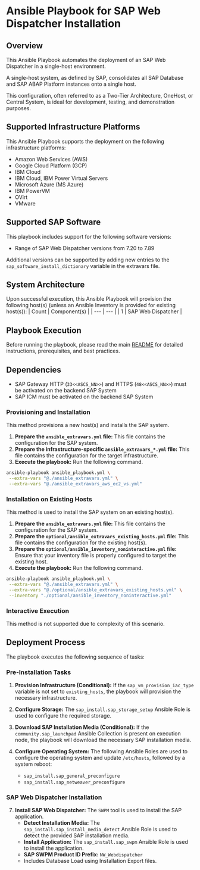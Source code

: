 # Ansible Playbook for SAP Web Dispatcher Installation

## Overview
This Ansible Playbook automates the deployment of an SAP Web Dispatcher in a single-host environment.  

A single-host system, as defined by SAP, consolidates all SAP Database and SAP ABAP Platform instances onto a single host.  

This configuration, often referred to as a Two-Tier Architecture, OneHost, or Central System, is ideal for development, testing, and demonstration purposes.


## Supported Infrastructure Platforms
This Ansible Playbook supports the deployment on the following infrastructure platforms:

- Amazon Web Services (AWS)
- Google Cloud Platform (GCP)
- IBM Cloud
- IBM Cloud, IBM Power Virtual Servers
- Microsoft Azure (MS Azure)
- IBM PowerVM
- OVirt
- VMware


## Supported SAP Software
This playbook includes support for the following software versions:
- Range of SAP Web Dispatcher versions from 7.20 to 7.89

Additional versions can be supported by adding new entries to the `sap_software_install_dictionary` variable in the extravars file.


## System Architecture
Upon successful execution, this Ansible Playbook will provision the following host(s) (unless an Ansible Inventory is provided for existing host(s)):
| Count | Component(s) |
| --- | --- |
| 1 | SAP Web Dispatcher |


## Playbook Execution
Before running the playbook, please read the main [README](https://github.com/sap-linuxlab/ansible.playbooks_for_sap/blob/main/README.md) for detailed instructions, prerequisites, and best practices.

## Dependencies
- SAP Gateway HTTP (`33<<ASCS_NN>>`) and HTTPS (`48<<ASCS_NN>>`) must be activated on the backend SAP System
- SAP ICM must be activated on the backend SAP System

### Provisioning and Installation
This method provisions a new host(s) and installs the SAP system.

1.  **Prepare the `ansible_extravars.yml` file:** This file contains the configuration for the SAP system.
2.  **Prepare the infrastructure-specific `ansible_extravars_*.yml` file:** This file contains the configuration for the target infrastructure.
3.  **Execute the playbook:** Run the following command.

```bash
ansible-playbook ansible_playbook.yml \
 --extra-vars "@./ansible_extravars.yml" \
 --extra-vars "@./ansible_extravars_aws_ec2_vs.yml"
```

### Installation on Existing Hosts
This method is used to install the SAP system on an existing host(s).

1.  **Prepare the `ansible_extravars.yml` file:** This file contains the configuration for the SAP system.
2.  **Prepare the `optional/ansible_extravars_existing_hosts.yml` file:** This file contains the configuration for the existing host(s).
3.  **Prepare the `optional/ansible_inventory_noninteractive.yml` file:** Ensure that your inventory file is properly configured to target the existing host.
4.  **Execute the playbook:** Run the following command.

```bash
ansible-playbook ansible_playbook.yml \
 --extra-vars "@./ansible_extravars.yml" \
 --extra-vars "@./optional/ansible_extravars_existing_hosts.yml" \
 --inventory "./optional/ansible_inventory_noninteractive.yml"
```

### Interactive Execution
This method is not supported due to complexity of this scenario.


## Deployment Process
The playbook executes the following sequence of tasks:

### Pre-Installation Tasks

1. **Provision Infrastructure (Conditional):** If the `sap_vm_provision_iac_type` variable is not set to `existing_hosts`, the playbook will provision the necessary infrastructure.

2. **Configure Storage:** The `sap_install.sap_storage_setup` Ansible Role is used to configure the required storage.

3. **Download SAP Installation Media (Conditional):** If the `community.sap_launchpad` Ansible Collection is present on execution node, the playbook will download the necessary SAP installation media.

4. **Configure Operating System:** The following Ansible Roles are used to configure the operating system and update `/etc/hosts`, followed by a system reboot:
   - `sap_install.sap_general_preconfigure`
   - `sap_install.sap_netweaver_preconfigure`

### SAP Web Dispatcher Installation

7. **Install SAP Web Dispatcher:** The `SWPM` tool is used to install the SAP application.
   - **Detect Installation Media:** The `sap_install.sap_install_media_detect` Ansible Role is used to detect the provided SAP installation media.
   - **Install Application:** The `sap_install.sap_swpm` Ansible Role is used to install the application.
   - **SAP SWPM Product ID Prefix:** `NW_Webdispatcher`
   - Includes Database Load using Installation Export files.
